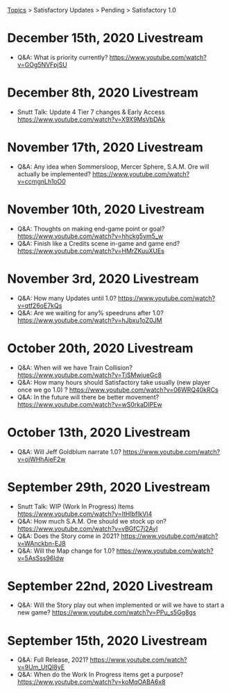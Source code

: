 [Topics](../../../topics.md) > Satisfactory Updates > Pending > Satisfactory 1.0

# December 15th, 2020 Livestream
* Q&A: What is priority currently? https://www.youtube.com/watch?v=GOg5NVFpjSU

# December 8th, 2020 Livestream
* Snutt Talk: Update 4 Tier 7 changes & Early Access https://www.youtube.com/watch?v=X9X9MsVbDAk

# November 17th, 2020 Livestream
* Q&A: Any idea when Sommersloop, Mercer Sphere, S.A.M. Ore will actually be implemented? https://www.youtube.com/watch?v=ccmgnLh1oO0

# November 10th, 2020 Livestream
* Q&A: Thoughts on making end-game point or goal? https://www.youtube.com/watch?v=hhckg5vm5_w
* Q&A: Finish like a Credits scene in-game and game end? https://www.youtube.com/watch?v=HMrZKuuXUEs

# November 3rd, 2020 Livestream
* Q&A: How many Updates until 1.0? https://www.youtube.com/watch?v=qtf26oE7kQs
* Q&A: Are we waiting for any% speedruns after 1.0? https://www.youtube.com/watch?v=hJbxu1oZ0JM

# October 20th, 2020 Livestream
* Q&A: When will we have Train Collision? https://www.youtube.com/watch?v=TjSMwjueGc8
* Q&A: How many hours should Satisfactory take usually (new player once we go 1.0) ? https://www.youtube.com/watch?v=06WRQ40kRCs
* Q&A: In the future will there be better movement? https://www.youtube.com/watch?v=wS0rkaDIPEw

# October 13th, 2020 Livestream
* Q&A: Will Jeff Goldblum narrate 1.0? https://www.youtube.com/watch?v=ojWHhAieF2w

# September 29th, 2020 Livestream
* Snutt Talk: WIP (Work In Progress) Items https://www.youtube.com/watch?v=ItHlbfIkVl4
* Q&A: How much S.A.M. Ore should we stock up on? https://www.youtube.com/watch?v=vBGfC7j2AyI
* Q&A: Does the Story come in 2021? https://www.youtube.com/watch?v=WAnckbn-EJ8
* Q&A: Will the Map change for 1.0? https://www.youtube.com/watch?v=5AsSss96Idw

# September 22nd, 2020 Livestream
* Q&A: Will the Story play out when implemented or will we have to start a new game? https://www.youtube.com/watch?v=PPu_s5Gg8gs

# September 15th, 2020 Livestream
* Q&A: Full Release, 2021? https://www.youtube.com/watch?v=9Um_UtQI8yE
* Q&A: When do the Work In Progress items get a purpose? https://www.youtube.com/watch?v=koMqOABA6x8
